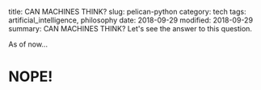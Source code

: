 title: CAN MACHINES THINK?
slug: pelican-python
category: tech
tags: artificial_intelligence, philosophy
date: 2018-09-29
modified: 2018-09-29
summary: CAN MACHINES THINK? Let's see the answer to this question.


As of now...
# NOPE!